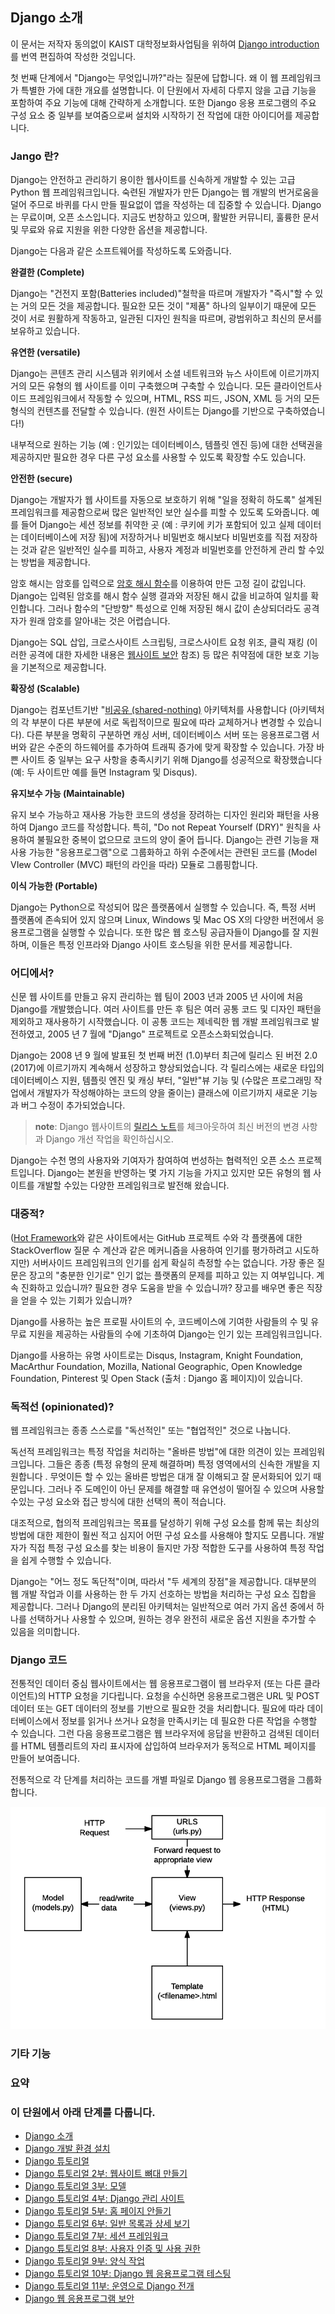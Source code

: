 Django 소개
-----------

이 문서는 저작자 동의없이 KAIST 대학정보화사업팀을 위하여 [Django introduction](https://developer.mozilla.org/en-US/docs/Learn/Server-side/Django/Introduction)를 번역 편집하여 작성한 것입니다.

첫 번째 단계에서 "Django는 무엇입니까?"라는 질문에 답합니다. 왜 이 웹 프레임워크가 특별한 가에 대한 개요를 설명합니다. 이 단원에서 자세히 다루지 않을 고급 기능을 포함하여 주요 기능에 대해 간략하게 소개합니다. 또한 Django 응용 프로그램의 주요 구성 요소 중 일부를 보여줌으로써 설치와 시작하기 전 작업에 대한 아이디어를 제공합니다.

### Jango 란?

Django는 안전하고 관리하기 용이한 웹사이트를 신속하게 개발할 수 있는 고급 Python 웹 프레임워크입니다. 숙련된 개발자가 만든 Django는 웹 개발의 번거로움을 덜어 주므로 바퀴를 다시 만들 필요없이 앱을 작성하는 데 집중할 수 있습니다. Django는 무료이며, 오픈 소스입니다. 지금도 번창하고 있으며, 활발한 커뮤니티, 훌륭한 문서 및 무료와 유료 지원을 위한 다양한 옵션을 제공합니다.

Django는 다음과 같은 소프트웨어를 작성하도록 도와줍니다.

**완결한 (Complete)**

Django는 "건전지 포함(Batteries included)"철학을 따르며 개발자가 "즉시"할 수 있는 거의 모든 것을 제공합니다. 필요한 모든 것이 "제품" 하나의 일부이기 때문에 모든 것이 서로 원활하게 작동하고, 일관된 디자인 원칙을 따르며, 광범위하고 최신의 문서를 보유하고 있습니다.

**유연한 (versatile)**

Django는 콘텐츠 관리 시스템과 위키에서 소셜 네트워크와 뉴스 사이트에 이르기까지 거의 모든 유형의 웹 사이트를 이미 구축했으며 구축할 수 있습니다. 모든 클라이언트사이드 프레임워크에서 작동할 수 있으며, HTML, RSS 피드, JSON, XML 등 거의 모든 형식의 컨텐츠를 전달할 수 있습니다. (원전 사이트는 Django를 기반으로 구축하였습니다!)

내부적으로 원하는 기능 (예 : 인기있는 데이터베이스, 템플릿 엔진 등)에 대한 선택권을 제공하지만 필요한 경우 다른 구성 요소를 사용할 수 있도록 확장할 수도 있습니다.

**안전한 (secure)**

Django는 개발자가 웹 사이트를 자동으로 보호하기 위해 "일을 정확히 하도록" 설계된 프레임워크를 제공함으로써 많은 일반적인 보안 실수를 피할 수 있도록 도와줍니다. 예를 들어 Django는 세션 정보를 취약한 곳 (예 : 쿠키에 키가 포함되어 있고 실제 데이터는 데이터베이스에 저장 됨)에 저장하거나 비밀번호 해시보다 비밀번호를 직접 저장하는 것과 같은 일반적인 실수를 피하고, 사용자 계정과 비밀번호를 안전하게 관리 할 수있는 방법을 제공합니다.

암호 해시는 암호를 입력으로 [암호 해시 함수](https://en.wikipedia.org/wiki/Cryptographic_hash_function)를 이용하여 만든 고정 길이 값입니다. Django는 입력된 암호를 해시 함수 실행 결과와 저장된 해시 값을 비교하여 일치를 확인합니다. 그러나 함수의 "단방향" 특성으로 인해 저장된 해시 값이 손상되더라도 공격자가 원래 암호를 알아내는 것은 어렵습니다.

Django는 SQL 삽입, 크로스사이트 스크립팅, 크로스사이트 요청 위조,  클릭 재킹 (이러한 공격에 대한 자세한 내용은 [웹사이트 보안](../FirstStep/webSiteSecurity.md) 참조) 등 많은 취약점에 대한 보호 기능을 기본적으로 제공합니다.

**확장성 (Scalable)**

Django는 컴포넌트기반 "[비공유 (shared-nothing)](https://en.wikipedia.org/wiki/Shared_nothing_architecture") 아키텍처를 사용합니다 (아키텍처의 각 부분이 다른 부분에 서로 독립적이므로 필요에 따라 교체하거나 변경할 수 있습니다). 다른 부분을 명확히 구분하면 캐싱 서버, 데이터베이스 서버 또는 응용프로그램 서버와 같은 수준의 하드웨어를 추가하여 트래픽 증가에 맞게 확장할 수 있습니다. 가장 바쁜 사이트 중 일부는 요구 사항을 충족시키기 위해 Django를 성공적으로 확장했습니다 (예: 두 사이트만 예를 들면 Instagram 및 Disqus).

**유지보수 가능 (Maintainable)**

유지 보수 가능하고 재사용 가능한 코드의 생성을 장려하는 디자인 원리와 패턴을 사용하여 Django 코드를 작성합니다. 특히, "Do not Repeat Yourself (DRY)" 원칙을 사용하여 불필요한 중복이 없으므로 코드의 양이 줄어 듭니다. Django는 관련 기능을 재사용 가능한 "응용프로그램"으로 그룹화하고 하위 수준에서는 관련된 코드를 (Model VIew Controller (MVC) 패턴의 라인을 따라) 모듈로 그룹핑합니다.

**이식 가능한 (Portable)**

Django는 Python으로 작성되어 많은 플랫폼에서 실행할 수 있습니다. 즉, 특정 서버 플랫폼에 존속되어 있지 않으며 Linux, Windows 및 Mac OS X의 다양한 버전에서 응용프로그램을 실행할 수 있습니다. 또한 많은 웹 호스팅 공급자들이 Django를 잘 지원하며,  이들은 특정 인프라와 Django 사이트 호스팅을 위한 문서를 제공합니다.

### 어디에서?

신문 웹 사이트를 만들고 유지 관리하는 웹 팀이 2003 년과 2005 년 사이에 처음 Django를 개발했습니다. 여러 사이트를 만든 후 팀은 여러 공통 코드 및 디자인 패턴을 제외하고 재사용하기 시작했습니다. 이 공통 코드는 제네릭한 웹 개발 프레임워크로 발전하였고, 2005 년 7 월에 "Django" 프로젝트로 오픈소스화되었습니다.

Django는 2008 년 9 월에 발표된 첫 번째 버전 (1.0)부터 최근에 릴리스 된 버전 2.0 (2017)에 이르기까지 계속해서 성장하고 향상되었습니다. 각 릴리스에는 새로운 타입의 데이터베이스 지원, 템플릿 엔진 및 캐싱 부터, "일반"뷰 기능 및 (수많은 프로그래밍 작업에서 개발자가 작성해야하는 코드의 양을 줄이는) 클래스에 이르기까지 새로운 기능과 버그 수정이 추가되었습니다.

> **note**: Django 웹사이트의 [릴리스 노트](https://docs.djangoproject.com/en/stable/releases/)를 체크아웃하여 최신 버전의 변경 사항과 Django 개선 작업을 확인하십시오.

Django는 수천 명의 사용자와 기여자가  참여하여 번성하는 협력적인 오픈 소스 프로젝트입니다. Django는 본원을 반영하는 몇 가지 기능을 가지고 있지만 모든 유형의 웹 사이트를 개발할 수있는 다양한 프레임워크로 발전해 왔습니다.

### 대중적?

([Hot Framework](http://hotframeworks.com/)와 같은 사이트에서는 GitHub 프로젝트 수와 각 플랫폼에 대한 StackOverflow 질문 수 계산과 같은 메커니즘을 사용하여 인기를 평가하려고 시도하지만) 서버사이드 프레임워크의 인기를 쉽게 확실히 측정할 수는 없습니다. 가장 좋은 질문은 장고의 "충분한 인기로" 인기 없는 플랫폼의 문제를 피하고 있는 지 여부입니다. 계속 진화하고 있습니까? 필요한 경우 도움을 받을 수 있습니까? 장고를 배우면 좋은 직장을 얻을 수 있는 기회가 있습니까?

Django를 사용하는 높은 프로필 사이트의 수, 코드베이스에 기여한 사람들의 수 및 유무료 지원을 제공하는 사람들의 수에 기초하여 Django는 인기 있는 프레임워크입니다.

Django를 사용하는 유명 사이트로는 Disqus, Instagram, Knight Foundation, MacArthur Foundation, Mozilla, National Geographic, Open Knowledge Foundation, Pinterest 및 Open Stack (출처 : Django 홈 페이지)이 있습니다.

### 독적선 (opinionated)?

웹 프레임워크는 종종 스스로를 "독선적인" 또는 "협업적인" 것으로 나눕니다.

독선적 프레임워크는 특정 작업을 처리하는 "올바른 방법"에 대한 의견이 있는 프레임워크입니다. 그들은 종종 (특정 유형의 문제 해결하며) 특정 영역에서의 신속한 개발을 지원합니다 . 무엇이든 할 수 있는 올바른 방법은 대개 잘 이해되고 잘 문서화되어 있기 때문입니다. 그러나 주 도메인이 아닌 문제를 해결할 때 유연성이 떨어질 수 있으며 사용할 수있는 구성 요소와 접근 방식에 대한 선택의 폭이 적습니다.

대조적으로,  협의적 프레임워크는 목표를 달성하기 위해 구성 요소를 함께 묶는 최상의 방법에 대한 제한이 훨씬 적고 심지어 어떤 구성 요소를 사용해야 할지도 모릅니다. 개발자가 직접 특정 구성 요소를 찾는 비용이 들지만 가장 적합한 도구를 사용하여 특정 작업을 쉽게 수행할 수 있습니다.

Django는 "어느 정도 독단적"이며, 따라서 "두 세계의 장점"을 제공합니다. 대부분의 웹 개발 작업과 이를 사용하는 한 두 가지 선호하는 방법을 처리하는 구성 요소 집합을 제공합니다. 그러나 Django의 분리된 아키텍처는 일반적으로 여러 가지 옵션 중에서 하나를 선택하거나 사용할 수 있으며, 원하는 경우 완전히 새로운 옵션 지원을 추가할 수 있음을 의미합니다.

### Django 코드

전통적인 데이터 중심 웹사이트에서는 웹 응용프로그램이 웹 브라우저 (또는 다른 클라이언트)의 HTTP 요청을 기다립니다. 요청을 수신하면 응용프로그램은 URL 및 POST 데이터 또는 GET 데이터의 정보를 기반으로 필요한 것을 처리합니다. 필요에 따라 데이터베이스에서 정보를 읽거나 쓰거나 요청을 만족시키는 데 필요한 다른 작업을 수행할 수 있습니다. 그런 다음 응용프로그램은 웹 브라우저에 응답을 반환하고 검색된 데이터를 HTML 템플리트의 자리 표시자에 삽입하여 브라우저가 동적으로 HTML 페이지를 만들어 보여줍니다.

전통적으로 각 단계를 처리하는 코드를 개별 파일로 Django 웹 응용프로그램을 그룹화합니다.

![](basicDjango.png)


### 기타 기능

### 요약

### 이 단원에서 아래 단계를 다룹니다.

-	[Django 소개](introduction.md)
-	[Django 개발 환경 설치](developmentEnvironment.md)
-	[Django 튜토리얼](tutorialLocalLibraryWebsite.md)
-	[Django 튜토리얼 2부: 웹사이트 뼈대 만들기](skeletonWebsite.md)
-	[Django 튜토리얼 3부: 모델](models.md)
-	[Django 튜토리얼 4부: Django 관리 사이트](adminSite.md)
-	[Django 튜토리얼 5부: 홈 페이지 안들기](homePage.md)
-	[Django 튜토리얼 6부: 일반 목록과 상세 보기](genericViews.md)
-	[Django 튜토리얼 7부: 세션 프레임워크](sessions.md)
-	[Django 튜토리얼 8부: 사용자 인증 및 사용 권한](authentication.md)
-	[Django 튜토리얼 9부: 양식 작업](forms.md)
-	[Django 튜토리얼 10부: Django 웹 응용프로그램 테스팅](testing.md)
-	[Django 튜토리얼 11부: 운영으로 Django 전개](deployment.md)
-	[Django 웹 응용프로그램 보안](webApplicationSecurity.md)
